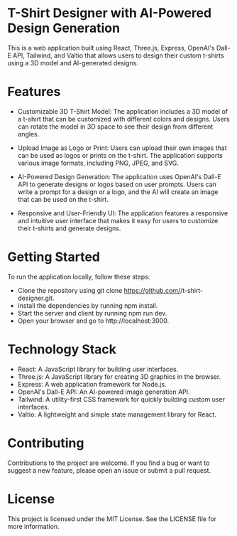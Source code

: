 # T-Shirt Designer with AI-Powered Design Generation
This is a web application built using React, Three.js, Express, OpenAI's Dall-E API, Tailwind, and Valtio that allows users to design their custom t-shirts using a 3D model and AI-generated designs.



# Features
- Customizable 3D T-Shirt Model: The application includes a 3D model of a t-shirt that can be customized with different colors and designs. Users can rotate the model in 3D space to see their design from different angles.

- Upload Image as Logo or Print: Users can upload their own images that can be used as logos or prints on the t-shirt. The application supports various image formats, including PNG, JPEG, and SVG.

- AI-Powered Design Generation: The application uses OpenAI's Dall-E API to generate designs or logos based on user prompts. Users can write a prompt for a design or a logo, and the AI will create an image that can be used on the t-shirt.

- Responsive and User-Friendly UI: The application features a responsive and intuitive user interface that makes it easy for users to customize their t-shirts and generate designs.

# Getting Started
To run the application locally, follow these steps:

- Clone the repository using git clone https://github.com/<your-username>/t-shirt-designer.git.
- Install the dependencies by running npm install.
- Start the server and client by running npm run dev.
- Open your browser and go to http://localhost:3000.
# Technology Stack
- React: A JavaScript library for building user interfaces.
- Three.js: A JavaScript library for creating 3D graphics in the browser.
- Express: A web application framework for Node.js.
- OpenAI's Dall-E API: An AI-powered image generation API.
- Tailwind: A utility-first CSS framework for quickly building custom user interfaces.
- Valtio: A lightweight and simple state management library for React.
# Contributing
Contributions to the project are welcome. If you find a bug or want to suggest a new feature, please open an issue or submit a pull request.

# License
This project is licensed under the MIT License. See the LICENSE file for more information.
